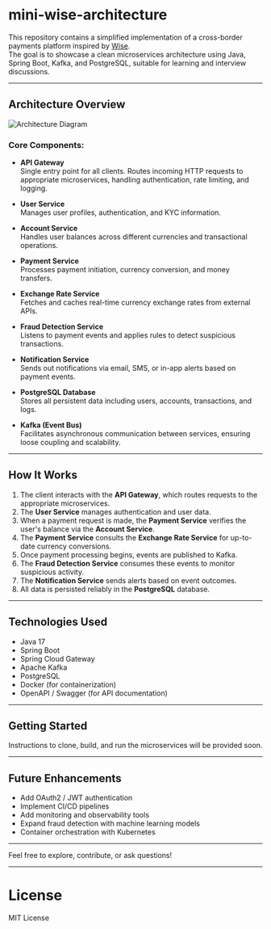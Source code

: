 # mini-wise-architecture

This repository contains a simplified implementation of a cross-border payments platform inspired by [Wise](https://wise.com).  
The goal is to showcase a clean microservices architecture using Java, Spring Boot, Kafka, and PostgreSQL, suitable for learning and interview discussions.

---

## Architecture Overview

![Architecture Diagram](./docs/mini-wise-architecture.png)

### Core Components:

- **API Gateway**  
  Single entry point for all clients. Routes incoming HTTP requests to appropriate microservices, handling authentication, rate limiting, and logging.

- **User Service**  
  Manages user profiles, authentication, and KYC information.

- **Account Service**  
  Handles user balances across different currencies and transactional operations.

- **Payment Service**  
  Processes payment initiation, currency conversion, and money transfers.

- **Exchange Rate Service**  
  Fetches and caches real-time currency exchange rates from external APIs.

- **Fraud Detection Service**  
  Listens to payment events and applies rules to detect suspicious transactions.

- **Notification Service**  
  Sends out notifications via email, SMS, or in-app alerts based on payment events.

- **PostgreSQL Database**  
  Stores all persistent data including users, accounts, transactions, and logs.

- **Kafka (Event Bus)**  
  Facilitates asynchronous communication between services, ensuring loose coupling and scalability.

---

## How It Works

1. The client interacts with the **API Gateway**, which routes requests to the appropriate microservices.
2. The **User Service** manages authentication and user data.
3. When a payment request is made, the **Payment Service** verifies the user's balance via the **Account Service**.
4. The **Payment Service** consults the **Exchange Rate Service** for up-to-date currency conversions.
5. Once payment processing begins, events are published to Kafka.
6. The **Fraud Detection Service** consumes these events to monitor suspicious activity.
7. The **Notification Service** sends alerts based on event outcomes.
8. All data is persisted reliably in the **PostgreSQL** database.

---

## Technologies Used

- Java 17  
- Spring Boot  
- Spring Cloud Gateway  
- Apache Kafka  
- PostgreSQL  
- Docker (for containerization)  
- OpenAPI / Swagger (for API documentation)  

---

## Getting Started

Instructions to clone, build, and run the microservices will be provided soon.

---

## Future Enhancements

- Add OAuth2 / JWT authentication  
- Implement CI/CD pipelines  
- Add monitoring and observability tools  
- Expand fraud detection with machine learning models  
- Container orchestration with Kubernetes  

---

Feel free to explore, contribute, or ask questions!

---

# License

MIT License

